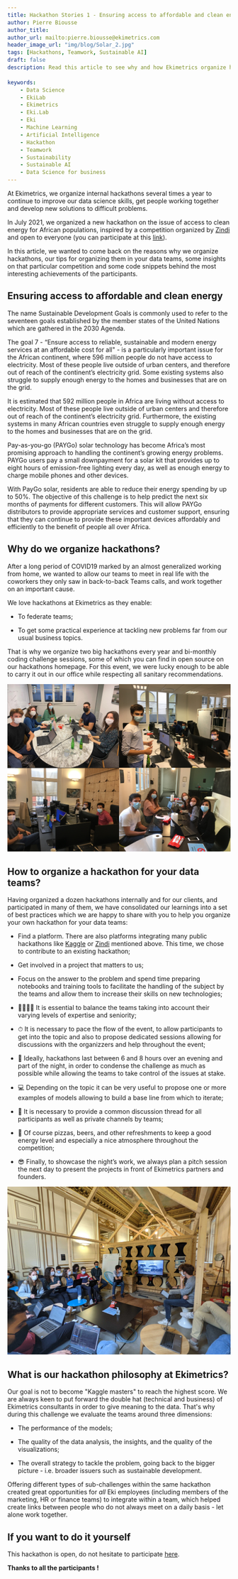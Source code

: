 ```yaml
---
title: Hackathon Stories 1 - Ensuring access to affordable and clean energy
author: Pierre Biousse
author_title:
author_url: mailto:pierre.biousse@ekimetrics.com
header_image_url: "img/blog/Solar_2.jpg"
tags: [Hackathons, Teamwork, Sustainable AI]
draft: false
description: Read this article to see why and how Ekimetrics organize hackathons and learn important tips for organizing your own hackathons.

keywords:
    - Data Science
    - EkiLab
    - Ekimetrics
    - Eki.Lab
    - Eki
    - Machine Learning
    - Artificial Intelligence
    - Hackathon
    - Teamwork
    - Sustainability
    - Sustainable AI
    - Data Science for business
---
```


<!--truncate-->


At Ekimetrics, we organize internal hackathons several times a year to continue to improve our data science skills, get people working together and develop new solutions to difficult problems.

In July 2021, we organized a new hackathon on the issue of access to clean energy for African populations, inspired by a competition organized by [Zindi](https://zindi.africa/competitions) and open to everyone (you can participate at this [link](https://zindi.africa/competitions/sfc-paygo-solar-credit-repayment-competition)).

In this article, we wanted to come back on the reasons why we organize hackathons, our tips for organizing them in your data teams, some insights on that particular competition and some code snippets behind the most interesting achievements of the participants.


## Ensuring access to affordable and clean energy

The name Sustainable Development Goals is commonly used to refer to the seventeen goals established by the member states of the United Nations which are gathered in the 2030 Agenda. 


The goal 7 - “Ensure access to reliable, sustainable and modern energy services at an affordable cost for all" - is a particularly important issue for the African continent, where 596 million people do not have access to electricity.
Most of these people live outside of urban centers, and therefore out of reach of the continent’s electricity grid. Some existing systems also struggle to supply enough energy to the homes and businesses that are on the grid. 


It is estimated that 592 million people in Africa are living without access to electricity. Most of these people live outside of urban centers and therefore out of reach of the continent’s electricity grid. Furthermore, the existing systems in many African countries even struggle to supply enough energy to the homes and businesses that are on the grid. 


Pay-as-you-go (PAYGo) solar technology has become Africa’s most promising approach to handling the continent’s growing energy problems. PAYGo users pay a small downpayment for a solar kit that provides up to eight hours of emission-free lighting every day, as well as enough energy to charge mobile phones and other devices. 



With PayGo solar, residents are able to reduce their energy spending by up to 50%. 
The objective of this challenge is to help predict the next six months of payments for different customers. This will allow PAYGo distributors to provide appropriate services and customer support, ensuring that they can continue to provide these important devices affordably and efficiently to the benefit of people all over Africa. 





## Why do we organize hackathons?

After a long period of COVID19 marked by an almost generalized working from home, we wanted to allow our teams to meet in real life with the coworkers they only saw in back-to-back Teams calls, and work together on an important cause.  

We love hackathons at Ekimetrics as they enable: 

- To federate teams;

- To get some practical experience at tackling new problems far from our usual business topics.

That is why we organize two big hackathons every year and bi-monthly coding challenge sessions, some of which you can find in open source on our hackathons homepage. 
For this event, we were lucky enough to be able to carry it out in our office while respecting all sanitary recommendations.


![](img/Hackathon_Stories_1/Team.png)



## How to organize a hackathon for your data teams?

Having organized a dozen hackathons internally and for our clients, and participated in many of them, we have consolidated our learnings into a set of best practices which we are happy to share with you to help you organize your own hackathon for your data teams:

- Find a platform. There are also platforms integrating many public hackathons like [Kaggle](https://www.kaggle.com/) or [Zindi](https://zindi.africa/) mentioned above. This time, we chose to contribute to an existing hackathon;

- Get involved in a project that matters to us;

- Focus on the answer to the problem and spend time preparing notebooks and training tools to facilitate the handling of the subject by the teams and allow them to increase their skills on new technologies;

- 👨‍👨‍👦‍👦 It is essential to balance the teams taking into account their varying levels of expertise and seniority;

- ⏱ It is necessary to pace the flow of the event, to allow participants to get into the topic and also to propose dedicated sessions allowing for discussions with the organizzers and help throughout the event;

- 🏁 Ideally, hackathons last between 6 and 8 hours over an evening and part of the night, in order to condense the challenge as much as possible while allowing the teams to take control of the issues at stake. 

- 💻 Depending on the topic it can be very useful to propose one or more examples of models allowing to build a base line from which to iterate;

- 💬 It is necessary to provide a common discussion thread for all participants as well as private channels by teams;

- 🍾 Of course pizzas, beers, and other refreshments to keep a good energy level and especially a nice atmosphere throughout the competition;

- 😎 Finally, to showcase the night’s work, we always plan a pitch session the next day to present the projects in front of Ekimetrics partners and founders.

![](img/Hackathon_Stories_1/Image32.png)



## What is our hackathon philosophy at Ekimetrics?


Our goal is not to become "Kaggle masters" to reach the highest score.
We are always keen to put forward the double hat (technical and business) of Ekimetrics consultants in order to give meaning to the data.
That's why during this challenge we evaluate the teams around three dimensions:

- The performance of the models;

- The quality of the data analysis, the insights, and the quality of the visualizations;

- The overall strategy to tackle the problem, going back to the bigger picture - i.e. broader issuers such as sustainable development.

Offering different types of sub-challenges within the same hackathon created great opportunities for *all* Eki employees (including members of the marketing, HR or finance teams) to integrate within a team, which helped create links between people who do not always meet on a daily basis - let alone work together.


## If you want to do it yourself

This hackathon is open, do not hesitate to participate [here](https://zindi.africa/competitions/sfc-paygo-solar-credit-repayment-competition).

**Thanks to all the participants !**


